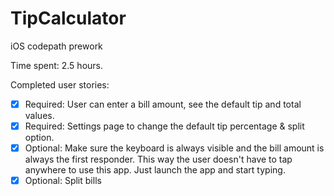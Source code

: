 # TipCalculator
iOS codepath prework

Time spent: 2.5 hours.

Completed user stories:

- [x] Required: User can enter a bill amount, see the default tip and total values.
- [x] Required: Settings page to change the default tip percentage & split option.
- [x] Optional: Make sure the keyboard is always visible and the bill amount is always the first responder. This way the user       doesn't have to tap anywhere to use this app. Just launch the app and start typing.
- [x] Optional: Split bills
